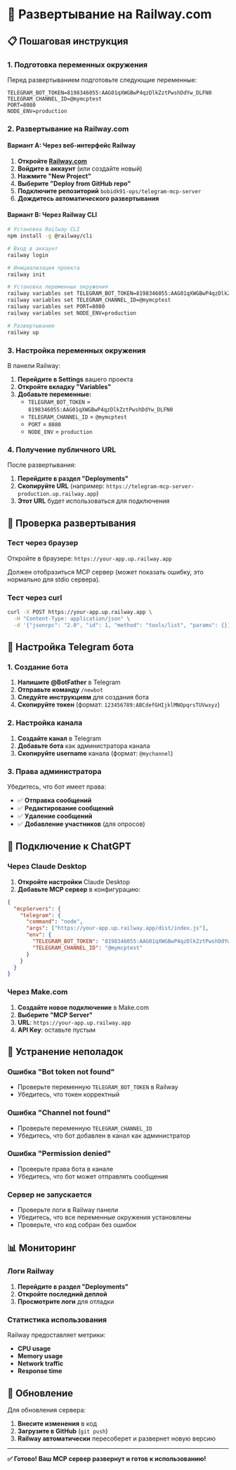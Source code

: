 # 🚀 Развертывание на Railway.com

## 📋 Пошаговая инструкция

### 1. Подготовка переменных окружения

Перед развертыванием подготовьте следующие переменные:

```env
TELEGRAM_BOT_TOKEN=8198346055:AAG01qXWGBwP4qzDlkZztPwshDdYw_DLFN0
TELEGRAM_CHANNEL_ID=@mymcptest
PORT=8080
NODE_ENV=production
```

### 2. Развертывание на Railway.com

#### Вариант A: Через веб-интерфейс Railway

1. **Откройте [Railway.com](https://railway.com)**
2. **Войдите в аккаунт** (или создайте новый)
3. **Нажмите "New Project"**
4. **Выберите "Deploy from GitHub repo"**
5. **Подключите репозиторий** `bobidk91-ops/telegram-mcp-server`
6. **Дождитесь автоматического развертывания**

#### Вариант B: Через Railway CLI

```bash
# Установка Railway CLI
npm install -g @railway/cli

# Вход в аккаунт
railway login

# Инициализация проекта
railway init

# Установка переменных окружения
railway variables set TELEGRAM_BOT_TOKEN=8198346055:AAG01qXWGBwP4qzDlkZztPwshDdYw_DLFN0
railway variables set TELEGRAM_CHANNEL_ID=@mymcptest
railway variables set PORT=8080
railway variables set NODE_ENV=production

# Развертывание
railway up
```

### 3. Настройка переменных окружения

В панели Railway:

1. **Перейдите в Settings** вашего проекта
2. **Откройте вкладку "Variables"**
3. **Добавьте переменные:**
   - `TELEGRAM_BOT_TOKEN` = `8198346055:AAG01qXWGBwP4qzDlkZztPwshDdYw_DLFN0`
   - `TELEGRAM_CHANNEL_ID` = `@mymcptest`
   - `PORT` = `8080`
   - `NODE_ENV` = `production`

### 4. Получение публичного URL

После развертывания:

1. **Перейдите в раздел "Deployments"**
2. **Скопируйте URL** (например: `https://telegram-mcp-server-production.up.railway.app`)
3. **Этот URL** будет использоваться для подключения

## 🔧 Проверка развертывания

### Тест через браузер

Откройте в браузере: `https://your-app.up.railway.app`

Должен отобразиться MCP сервер (может показать ошибку, это нормально для stdio сервера).

### Тест через curl

```bash
curl -X POST https://your-app.up.railway.app \
  -H "Content-Type: application/json" \
  -d '{"jsonrpc": "2.0", "id": 1, "method": "tools/list", "params": {}}'
```

## 📱 Настройка Telegram бота

### 1. Создание бота

1. **Напишите @BotFather** в Telegram
2. **Отправьте команду** `/newbot`
3. **Следуйте инструкциям** для создания бота
4. **Скопируйте токен** (формат: `123456789:ABCdefGHIjklMNOpqrsTUVwxyz`)

### 2. Настройка канала

1. **Создайте канал** в Telegram
2. **Добавьте бота** как администратора канала
3. **Скопируйте username** канала (формат: `@mychannel`)

### 3. Права администратора

Убедитесь, что бот имеет права:
- ✅ **Отправка сообщений**
- ✅ **Редактирование сообщений**
- ✅ **Удаление сообщений**
- ✅ **Добавление участников** (для опросов)

## 🔌 Подключение к ChatGPT

### Через Claude Desktop

1. **Откройте настройки** Claude Desktop
2. **Добавьте MCP сервер** в конфигурацию:

```json
{
  "mcpServers": {
    "telegram": {
      "command": "node",
      "args": ["https://your-app.up.railway.app/dist/index.js"],
      "env": {
        "TELEGRAM_BOT_TOKEN": "8198346055:AAG01qXWGBwP4qzDlkZztPwshDdYw_DLFN0",
        "TELEGRAM_CHANNEL_ID": "@mymcptest"
      }
    }
  }
}
```

### Через Make.com

1. **Создайте новое подключение** в Make.com
2. **Выберите "MCP Server"**
3. **URL**: `https://your-app.up.railway.app`
4. **API Key**: оставьте пустым

## 🐛 Устранение неполадок

### Ошибка "Bot token not found"

- Проверьте переменную `TELEGRAM_BOT_TOKEN` в Railway
- Убедитесь, что токен корректный

### Ошибка "Channel not found"

- Проверьте переменную `TELEGRAM_CHANNEL_ID`
- Убедитесь, что бот добавлен в канал как администратор

### Ошибка "Permission denied"

- Проверьте права бота в канале
- Убедитесь, что бот может отправлять сообщения

### Сервер не запускается

- Проверьте логи в Railway панели
- Убедитесь, что все переменные окружения установлены
- Проверьте, что код собран без ошибок

## 📊 Мониторинг

### Логи Railway

1. **Перейдите в раздел "Deployments"**
2. **Откройте последний деплой**
3. **Просмотрите логи** для отладки

### Статистика использования

Railway предоставляет метрики:
- **CPU usage**
- **Memory usage**
- **Network traffic**
- **Response time**

## 🔄 Обновление

Для обновления сервера:

1. **Внесите изменения** в код
2. **Загрузите в GitHub** (`git push`)
3. **Railway автоматически** пересоберет и развернет новую версию

---

**✅ Готово! Ваш MCP сервер развернут и готов к использованию!**
